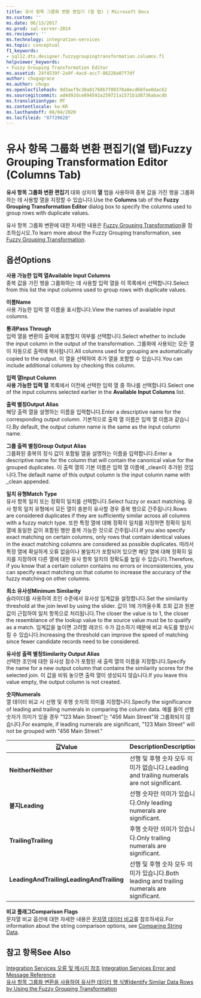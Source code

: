 ```yaml
---
title: 유사 항목 그룹화 변환 편집기 (열 탭) | Microsoft Docs
ms.custom: ''
ms.date: 06/13/2017
ms.prod: sql-server-2014
ms.reviewer: ''
ms.technology: integration-services
ms.topic: conceptual
f1_keywords:
- sql12.dts.designer.fuzzygroupingtransformation.columns.f1
helpviewer_keywords:
- Fuzzy Grouping Transformation Editor
ms.assetid: 24f4539f-2a9f-4acd-acc7-06228a07f7df
author: chugugrace
ms.author: chugu
ms.openlocfilehash: 9d3aef9c30a81760b7f09378a8ecd66fee0dac62
ms.sourcegitcommit: ad4d92dce894592a259721a1571b1d8736abacdb
ms.translationtype: MT
ms.contentlocale: ko-KR
ms.lasthandoff: 08/04/2020
ms.locfileid: "87729628"
---
```

# <a name="fuzzy-grouping-transformation-editor-columns-tab"></a><span data-ttu-id="94773-102">유사 항목 그룹화 변환 편집기(열 탭)</span><span class="sxs-lookup"><span data-stu-id="94773-102">Fuzzy Grouping Transformation Editor (Columns Tab)</span></span>
  <span data-ttu-id="94773-103">**유사 항목 그룹화 변환 편집기** 대화 상자의 **열** 탭을 사용하여 중복 값을 가진 행을 그룹화하는 데 사용할 열을 지정할 수 있습니다.</span><span class="sxs-lookup"><span data-stu-id="94773-103">Use the **Columns** tab of the **Fuzzy Grouping Transformation Editor** dialog box to specify the columns used to group rows with duplicate values.</span></span>  
  
 <span data-ttu-id="94773-104">유사 항목 그룹화 변환에 대한 자세한 내용은 [Fuzzy Grouping Transformation](data-flow/transformations/fuzzy-grouping-transformation.md)을 참조하십시오.</span><span class="sxs-lookup"><span data-stu-id="94773-104">To learn more about the Fuzzy Grouping transformation, see [Fuzzy Grouping Transformation](data-flow/transformations/fuzzy-grouping-transformation.md).</span></span>  
  
## <a name="options"></a><span data-ttu-id="94773-105">옵션</span><span class="sxs-lookup"><span data-stu-id="94773-105">Options</span></span>  
 <span data-ttu-id="94773-106">**사용 가능한 입력 열**</span><span class="sxs-lookup"><span data-stu-id="94773-106">**Available Input Columns**</span></span>  
 <span data-ttu-id="94773-107">중복 값을 가진 행을 그룹화하는 데 사용할 입력 열을 이 목록에서 선택합니다.</span><span class="sxs-lookup"><span data-stu-id="94773-107">Select from this list the input columns used to group rows with duplicate values.</span></span>  
  
 <span data-ttu-id="94773-108">**이름**</span><span class="sxs-lookup"><span data-stu-id="94773-108">**Name**</span></span>  
 <span data-ttu-id="94773-109">사용 가능한 입력 열 이름을 표시합니다.</span><span class="sxs-lookup"><span data-stu-id="94773-109">View the names of available input columns.</span></span>  
  
 <span data-ttu-id="94773-110">**통과**</span><span class="sxs-lookup"><span data-stu-id="94773-110">**Pass Through**</span></span>  
 <span data-ttu-id="94773-111">입력 열을 변환의 출력에 포함할지 여부를 선택합니다.</span><span class="sxs-lookup"><span data-stu-id="94773-111">Select whether to include the input column in the output of the transformation.</span></span> <span data-ttu-id="94773-112">그룹화에 사용되는 모든 열이 자동으로 출력에 복사됩니다.</span><span class="sxs-lookup"><span data-stu-id="94773-112">All columns used for grouping are automatically copied to the output.</span></span> <span data-ttu-id="94773-113">이 열을 선택하여 추가 열을 포함할 수 있습니다.</span><span class="sxs-lookup"><span data-stu-id="94773-113">You can include additional columns by checking this column.</span></span>  
  
 <span data-ttu-id="94773-114">**입력 열**</span><span class="sxs-lookup"><span data-stu-id="94773-114">**Input Column**</span></span>  
 <span data-ttu-id="94773-115">**사용 가능한 입력 열** 목록에서 이전에 선택한 입력 열 중 하나를 선택합니다.</span><span class="sxs-lookup"><span data-stu-id="94773-115">Select one of the input columns selected earlier in the **Available Input Columns** list.</span></span>  
  
 <span data-ttu-id="94773-116">**출력 별칭**</span><span class="sxs-lookup"><span data-stu-id="94773-116">**Output Alias**</span></span>  
 <span data-ttu-id="94773-117">해당 출력 열을 설명하는 이름을 입력합니다.</span><span class="sxs-lookup"><span data-stu-id="94773-117">Enter a descriptive name for the corresponding output column.</span></span> <span data-ttu-id="94773-118">기본적으로 출력 열 이름은 입력 열 이름과 같습니다.</span><span class="sxs-lookup"><span data-stu-id="94773-118">By default, the output column name is the same as the input column name.</span></span>  
  
 <span data-ttu-id="94773-119">**그룹 출력 별칭**</span><span class="sxs-lookup"><span data-stu-id="94773-119">**Group Output Alias**</span></span>  
 <span data-ttu-id="94773-120">그룹화된 중복의 정식 값이 포함될 열을 설명하는 이름을 입력합니다.</span><span class="sxs-lookup"><span data-stu-id="94773-120">Enter a descriptive name for the column that will contain the canonical value for the grouped duplicates.</span></span> <span data-ttu-id="94773-121">이 출력 열의 기본 이름은 입력 열 이름에 _clean이 추가된 것입니다.</span><span class="sxs-lookup"><span data-stu-id="94773-121">The default name of this output column is the input column name with _clean appended.</span></span>  
  
 <span data-ttu-id="94773-122">**일치 유형**</span><span class="sxs-lookup"><span data-stu-id="94773-122">**Match Type**</span></span>  
 <span data-ttu-id="94773-123">유사 항목 일치 또는 정확히 일치를 선택합니다.</span><span class="sxs-lookup"><span data-stu-id="94773-123">Select fuzzy or exact matching.</span></span> <span data-ttu-id="94773-124">유사 항목 일치 유형에서 모든 열이 충분히 유사할 경우 중복 행으로 간주됩니다.</span><span class="sxs-lookup"><span data-stu-id="94773-124">Rows are considered duplicates if they are sufficiently similar across all columns with a fuzzy match type.</span></span> <span data-ttu-id="94773-125">또한 특정 열에 대해 정확히 일치를 지정하면 정확히 일치 열에 동일한 값이 포함된 행만 중복 가능한 것으로 간주됩니다.</span><span class="sxs-lookup"><span data-stu-id="94773-125">If you also specify exact matching on certain columns, only rows that contain identical values in the exact matching columns are considered as possible duplicates.</span></span> <span data-ttu-id="94773-126">따라서 특정 열에 확실하게 오류 없음이나 불일치가 포함되어 있으면 해당 열에 대해 정확히 일치를 지정하여 다른 열에 대한 유사 항목 일치의 정확도를 높일 수 있습니다.</span><span class="sxs-lookup"><span data-stu-id="94773-126">Therefore, if you know that a certain column contains no errors or inconsistencies, you can specify exact matching on that column to increase the accuracy of the fuzzy matching on other columns.</span></span>  
  
 <span data-ttu-id="94773-127">**최소 유사성**</span><span class="sxs-lookup"><span data-stu-id="94773-127">**Minimum Similarity**</span></span>  
 <span data-ttu-id="94773-128">슬라이더를 사용하여 조인 수준에서 유사성 임계값을 설정합니다.</span><span class="sxs-lookup"><span data-stu-id="94773-128">Set the similarity threshold at the join level by using the slider.</span></span> <span data-ttu-id="94773-129">값이 1에 가까울수록 조회 값과 원본 값이 근접하여 일치 항목으로 처리됩니다.</span><span class="sxs-lookup"><span data-stu-id="94773-129">The closer the value is to 1, the closer the resemblance of the lookup value to the source value must be to qualify as a match.</span></span> <span data-ttu-id="94773-130">임계값을 높이면 고려할 레코드 수가 감소하기 때문에 비교 속도를 향상시킬 수 있습니다.</span><span class="sxs-lookup"><span data-stu-id="94773-130">Increasing the threshold can improve the speed of matching since fewer candidate records need to be considered.</span></span>  
  
 <span data-ttu-id="94773-131">**유사성 출력 별칭**</span><span class="sxs-lookup"><span data-stu-id="94773-131">**Similarity Output Alias**</span></span>  
 <span data-ttu-id="94773-132">선택한 조인에 대한 유사성 점수가 포함된 새 출력 열의 이름을 지정합니다.</span><span class="sxs-lookup"><span data-stu-id="94773-132">Specify the name for a new output column that contains the similarity scores for the selected join.</span></span> <span data-ttu-id="94773-133">이 값을 비워 놓으면 출력 열이 생성되지 않습니다.</span><span class="sxs-lookup"><span data-stu-id="94773-133">If you leave this value empty, the output column is not created.</span></span>  
  
 <span data-ttu-id="94773-134">**숫자**</span><span class="sxs-lookup"><span data-stu-id="94773-134">**Numerals**</span></span>  
 <span data-ttu-id="94773-135">열 데이터 비교 시 선행 및 후행 숫자의 의미를 지정합니다.</span><span class="sxs-lookup"><span data-stu-id="94773-135">Specify the significance of leading and trailing numerals in comparing the column data.</span></span> <span data-ttu-id="94773-136">예를 들어 선행 숫자가 의미가 있을 경우 "123 Main Street"는 "456 Main Street"와 그룹화되지 않습니다.</span><span class="sxs-lookup"><span data-stu-id="94773-136">For example, if leading numerals are significant, "123 Main Street" will not be grouped with "456 Main Street."</span></span>  
  
|<span data-ttu-id="94773-137">값</span><span class="sxs-lookup"><span data-stu-id="94773-137">Value</span></span>|<span data-ttu-id="94773-138">Description</span><span class="sxs-lookup"><span data-stu-id="94773-138">Description</span></span>|  
|-----------|-----------------|  
|<span data-ttu-id="94773-139">**Neither**</span><span class="sxs-lookup"><span data-stu-id="94773-139">**Neither**</span></span>|<span data-ttu-id="94773-140">선행 및 후행 숫자 모두 의미가 없습니다.</span><span class="sxs-lookup"><span data-stu-id="94773-140">Leading and trailing numerals are not significant.</span></span>|  
|<span data-ttu-id="94773-141">**붙지**</span><span class="sxs-lookup"><span data-stu-id="94773-141">**Leading**</span></span>|<span data-ttu-id="94773-142">선행 숫자만 의미가 있습니다.</span><span class="sxs-lookup"><span data-stu-id="94773-142">Only leading numerals are significant.</span></span>|  
|<span data-ttu-id="94773-143">**Trailing**</span><span class="sxs-lookup"><span data-stu-id="94773-143">**Trailing**</span></span>|<span data-ttu-id="94773-144">후행 숫자만 의미가 있습니다.</span><span class="sxs-lookup"><span data-stu-id="94773-144">Only trailing numerals are significant.</span></span>|  
|<span data-ttu-id="94773-145">**LeadingAndTrailing**</span><span class="sxs-lookup"><span data-stu-id="94773-145">**LeadingAndTrailing**</span></span>|<span data-ttu-id="94773-146">선행 및 후행 숫자 모두 의미가 있습니다.</span><span class="sxs-lookup"><span data-stu-id="94773-146">Both leading and trailing numerals are significant.</span></span>|  
  
 <span data-ttu-id="94773-147">**비교 플래그**</span><span class="sxs-lookup"><span data-stu-id="94773-147">**Comparison Flags**</span></span>  
 <span data-ttu-id="94773-148">문자열 비교 옵션에 대한 자세한 내용은 [문자열 데이터 비교](data-flow/comparing-string-data.md)를 참조하세요.</span><span class="sxs-lookup"><span data-stu-id="94773-148">For information about the string comparison options, see [Comparing String Data](data-flow/comparing-string-data.md).</span></span>  
  
## <a name="see-also"></a><span data-ttu-id="94773-149">참고 항목</span><span class="sxs-lookup"><span data-stu-id="94773-149">See Also</span></span>  
 <span data-ttu-id="94773-150">[Integration Services 오류 및 메시지 참조](../../2014/integration-services/integration-services-error-and-message-reference.md) </span><span class="sxs-lookup"><span data-stu-id="94773-150">[Integration Services Error and Message Reference](../../2014/integration-services/integration-services-error-and-message-reference.md) </span></span>  
 [<span data-ttu-id="94773-151">유사 항목 그룹화 변환을 사용하여 유사한 데이터 행 식별</span><span class="sxs-lookup"><span data-stu-id="94773-151">Identify Similar Data Rows by Using the Fuzzy Grouping Transformation</span></span>](data-flow/transformations/identify-similar-data-rows-by-using-the-fuzzy-grouping-transformation.md)  
  
  
